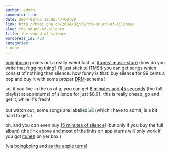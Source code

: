 ```yaml
---
author: admin
comments: true
date: 2004-02-05 19:05:47+00:00
link: http://habi.gna.ch/2004/02/05/the-sound-of-silence/
slug: the-sound-of-silence
title: the sound of silence
wordpress_id: 433
categories:
- none
---
```


[boingboing](http://boingboing.net/2004_02_01_archive.html#107599095077075633) points out a really weird fact: at [itunes' music-store](http://www.apple.com/itunes/store/) (how do you write that frigging thing? i'll just stick to ITMS!) you can get songs which consist of nothing than silence. how funny is that: buy silence for 99 cents a pop and buy it with some proper [DRM](http://www.acronymfinder.com/af-query.asp?String=exact&Acronym=drm&Find=Find)-scheme!

so, if you live in the us of a, you can get [6 minutes and 45 seconds](http://www.appleturns.com/scene/?id=4490) (the full playlist at appleturns) of silence for just $8.91. this is really cheap, go and get it, while it's fresh!

but watch out, some songs are labelled:[![](http://habi.gna.ch/blog/images/parental-tm.jpg)](http://habi.gna.ch/blog/images/parental.gif) (which i have to admit, is a bit hard to get..)

oh, and you can even buy [15 minutes of silence](http://phobos.apple.com/WebObjects/MZStore.woa/wa/viewAlbum?playlistId=4340413&selectedItemId=4340407)! (but only if you buy the full album)
(the link above and most of the links on appleturns will only work if you got [itunes](http://www.apple.com/itunes/) on yer box.)

[via [boingboing](http://boingboing.net/2004_02_01_archive.html#107599095077075633) and [as the apple turns](http://www.appleturns.com/scene/?id=4490)]
